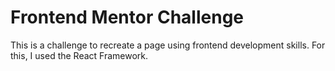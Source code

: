 # Frontend Mentor Challenge

This is a challenge to recreate a page using frontend development skills. For this, I used the React Framework.
